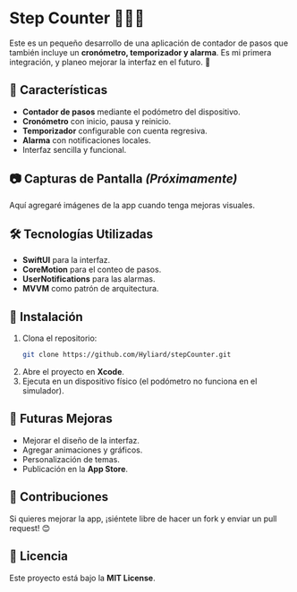 # Step Counter 🚶‍♂️📱

Este es un pequeño desarrollo de una aplicación de contador de pasos que también incluye un **cronómetro, temporizador y alarma**. Es mi primera integración, y planeo mejorar la interfaz en el futuro. 🚀

## 📌 Características
- **Contador de pasos** mediante el podómetro del dispositivo.
- **Cronómetro** con inicio, pausa y reinicio.
- **Temporizador** configurable con cuenta regresiva.
- **Alarma** con notificaciones locales.
- Interfaz sencilla y funcional.

## 📷 Capturas de Pantalla *(Próximamente)*
Aquí agregaré imágenes de la app cuando tenga mejoras visuales.

## 🛠️ Tecnologías Utilizadas
- **SwiftUI** para la interfaz.
- **CoreMotion** para el conteo de pasos.
- **UserNotifications** para las alarmas.
- **MVVM** como patrón de arquitectura.

## 🚀 Instalación
1. Clona el repositorio:
   ```sh
   git clone https://github.com/Hyliard/stepCounter.git
   ```
2. Abre el proyecto en **Xcode**.
3. Ejecuta en un dispositivo físico (el podómetro no funciona en el simulador).

## 🔮 Futuras Mejoras
- Mejorar el diseño de la interfaz.
- Agregar animaciones y gráficos.
- Personalización de temas.
- Publicación en la **App Store**.

## 🤝 Contribuciones
Si quieres mejorar la app, ¡siéntete libre de hacer un fork y enviar un pull request! 😊

## 📜 Licencia
Este proyecto está bajo la **MIT License**.

